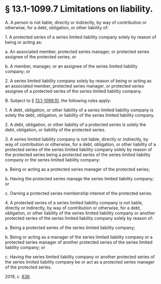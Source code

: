 # § 13.1-1099.7 Limitations on liability.

<p>A. A person is not liable, directly or indirectly, by way of contribution or otherwise, for a debt, obligation, or other liability of:</p><p>1. A protected series of a series limited liability company solely by reason of being or acting as:</p><p>a. An associated member, protected series manager, or protected series assignee of the protected series; or</p><p>b. A member, manager, or an assignee of the series limited liability company; or</p><p>2. A series limited liability company solely by reason of being or acting as an associated member, protected series manager, or protected series assignee of a protected series of the series limited liability company.</p><p>B. Subject to § <a href='/vacode/13.1-1099.10/'>13.1-1099.10</a>, the following rules apply:</p><p>1. A debt, obligation, or other liability of a series limited liability company is solely the debt, obligation, or liability of the series limited liability company.</p><p>2. A debt, obligation, or other liability of a protected series is solely the debt, obligation, or liability of the protected series.</p><p>3. A series limited liability company is not liable, directly or indirectly, by way of contribution or otherwise, for a debt, obligation, or other liability of a protected series of the series limited liability company solely by reason of the protected series being a protected series of the series limited liability company or the series limited liability company:</p><p>a. Being or acting as a protected series manager of the protected series;</p><p>b. Having the protected series manage the series limited liability company; or</p><p>c. Owning a protected series membership interest of the protected series.</p><p>4. A protected series of a series limited liability company is not liable, directly or indirectly, by way of contribution or otherwise, for a debt, obligation, or other liability of the series limited liability company or another protected series of the series limited liability company solely by reason of:</p><p>a. Being a protected series of the series limited liability company;</p><p>b. Being or acting as a manager of the series limited liability company or a protected series manager of another protected series of the series limited liability company; or</p><p>c. Having the series limited liability company or another protected series of the series limited liability company be or act as a protected series manager of the protected series.</p><p>2019, c. <a href='http://lis.virginia.gov/cgi-bin/legp604.exe?191+ful+CHAP0636'>636</a>.</p>